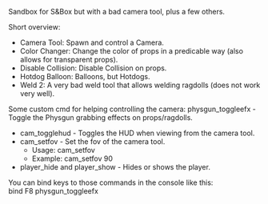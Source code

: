 Sandbox for S&Box but with a bad camera tool, plus a few others.

Short overview:
* Camera Tool: Spawn and control a Camera.
* Color Changer: Change the color of props in a predicable way (also allows for transparent props).
* Disable Collision: Disable Collision on props.
* Hotdog Balloon: Balloons, but Hotdogs.
* Weld 2: A very bad weld tool that allows welding ragdolls (does not work very well).

Some custom cmd for helping controlling the camera:
physgun_toggleefx - Toggle the Physgun grabbing effects on props/ragdolls.

* cam_togglehud - Toggles the HUD when viewing from the camera tool.
* cam_setfov - Set the fov of the camera tool.
  * Usage: cam_setfov <number>
  * Example: cam_setfov 90
* player_hide and player_show - Hides or shows the player.
 
 You can bind keys to those commands in the console like this:  
 bind F8 physgun_toggleefx
